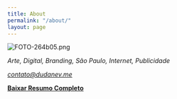 ```yaml
---
title: About
permalink: "/about/"
layout: page
---
```


![FOTO-264b05.png](/uploads/FOTO-264b05.png)

*Arte, Digital, Branding, São Paulo, Internet, Publicidade*

*contato@dudanev.me*

[**Baixar Resumo Completo**](http://bit.ly/2xMQZjN)

